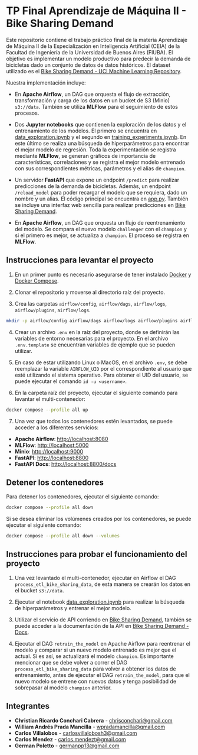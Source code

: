 # TP Final Aprendizaje de Máquina II - Bike Sharing Demand

Este repositorio contiene el trabajo práctico final de la materia Aprendizaje de Máquina II de la Especialización en Inteligencia Artificial (CEIA) de la Facultad de Ingeniería de la Universidad de Buenos Aires (FIUBA). El objetivo es implementar un modelo productivo para predecir la demanda de bicicletas dado un conjunto de datos de datos históricos. El dataset utilizado es el [Bike Sharing Demand - UCI Machine Learning Repository](https://archive.ics.uci.edu/ml/datasets/Bike+Sharing+Dataset).

Nuestra implementación incluye:

- En **Apache Airflow**, un DAG que orquesta el flujo de extracción, transformación y carga de los datos en un bucket de S3 (Minio) `s3://data`. También se utiliza **MLFlow** para el seguimiento de estos procesos.

- Dos **Jupyter notebooks** que contienen la exploración de los datos y el entrenamiento de los modelos. El primero se encuentra en [data_exploration.ipynb](notebooks/data_exploration.ipynb) y el segundo en [training_experiments.ipynb](notebooks/training_experiments.ipynb). En este último se realiza una búsqueda de hiperparámetros para encontrar el mejor modelo de regresión. Toda la experimentación se registra mediante **MLFlow**, se generan gráficos de importancia de características, correlaciones y se registra el mejor modelo entrenado con sus correspondientes métricas, parámetros y el alias de `champion`.

- Un servidor **FastAPI** que expone un endpoint `/predict` para realizar predicciones de la demanda de bicicletas. Además, un endpoint `/reload_model` para poder recargar el modelo que se requiera, dado un nombre y un alias. El código principal se encuentra en [app.py](dockerfiles/fastapi/app.py). También se incluye una interfaz web sencilla para realizar predicciones en [Bike Sharing Demand](http://localhost:8800).

- En **Apache Airflow**, un DAG que orquesta un flujo de reentrenamiento del modelo. Se compara el nuevo modelo `challenger` con el `champion` y si el primero es mejor, se actualiza a `champion`. El proceso se registra en **MLFlow**.

## Instrucciones para levantar el proyecto
1. En un primer punto es necesario asegurarse de tener instalado [Docker](https://docs.docker.com/get-docker/) y [Docker Compose](https://docs.docker.com/compose/install/). 

2. Clonar el repositorio y moverse al directorio raíz del proyecto.

3. Crea las carpetas `airflow/config`, `airflow/dags`, `airflow/logs`, `airflow/plugins`, `airflow/logs`.
```bash
mkdir -p airflow/config airflow/dags airflow/logs airflow/plugins airflow/logs
```

4. Crear un archivo `.env` en la raíz del proyecto, donde se definirán las variables de entorno necesarias para el proyecto. En el archivo `.env.template` se encuentran variables de ejemplo que se pueden utilizar.

5. En caso de estar utilizando Linux o MacOS, en el archivo `.env`, se debe reemplazar la variable `AIRFLOW_UID` por el correspondiente al usuario que esté utilizando el sistema operativo. Para obtener el UID del usuario, se puede ejecutar el comando `id -u <username>`. 

6. En la carpeta raíz del proyecto, ejecutar el siguiente comando para levantar el multi-contenedor:
```bash
docker compose --profile all up
```

7. Una vez que todos los contenedores estén levantados, se puede acceder a los diferentes servicios:
- **Apache Airflow**: [http://localhost:8080](http://localhost:8080)
- **MLFlow**: [http://localhost:5000](http://localhost:5000)
- **Minio**: [http://localhost:9000](http://localhost:9001)
- **FastAPI**: [http://localhost:8800](http://localhost:8800)
- **FastAPI Docs**: [http://localhost:8800/docs](http://localhost:8800/docs)

## Detener los contenedores

Para detener los contenedores, ejecutar el siguiente comando:
```bash
docker compose --profile all down
```

Si se desea eliminar los volúmenes creados por los contenedores, se puede ejecutar el siguiente comando:
```bash
docker compose --profile all down --volumes
```

## Instrucciones para probar el funcionamiento del proyecto

1. Una vez levantado el multi-contenedor, ejecutar en Airflow el DAG `process_etl_bike_sharing_data`, de esta manera se crearán los datos en el bucket `s3://data`.

2. Ejecutar el notebook [data_exploration.ipynb](notebooks/data_exploration.ipynb) para realizar la búsqueda de 
hiperparámetros y entrenar el mejor modelo.

3. Utilizar el servicio de API corriendo en [Bike Sharing Demand](http://localhost:8800), también se puede acceder a la documentación de la API en [Bike Sharing Demand - Docs](http://localhost:8800/docs).

4. Ejecutar el DAG `retrain_the_model` en Apache Airflow para reentrenar el modelo y comparar si un nuevo modelo entrenado es mejor que el actual. Si es así, se actualizará el modelo `champion`. Es importante mencionar que se debe volver a correr el DAG `process_etl_bike_sharing_data` para volver a obtener los datos de entrenamiento, antes de ejecutar el DAG `retrain_the_model`, para que el nuevo modelo se entrene con nuevos datos y tenga posibilidad de sobrepasar al modelo `champion` anterior.

## Integrantes
- **Christian Ricardo Conchari Cabrera** - chrisconchari@gmail.com
- **William Andrés Prada Mancilla** - wpradamancilla@gmail.com
- **Carlos Villalobos** - carlosvillalobosh3@gmail.com
- **Carlos Mendez** - carlos.mendezt@gmail.com
- **German Poletto** - germanpp13@gmail.com
